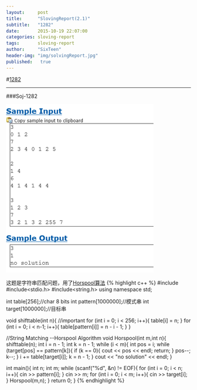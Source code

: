 ```yaml
---
layout:     post
title:      "SlovingReport(2.1)"
subtitle:   "1282"
date:       2015-10-19 22:07:00
categories: sloving-report
tags:       sloving-report
author:     "SixTeen"
header-img: "img/solvingReport.jpg"
published:   true
---
```


#<a href="#01">1282</a>

---






###<a name="01"></a>Soj-1282

![p](/img/slovingReport/1282.png)

这题是字符串匹配问题，用了[Horspool算法](/algorithm/Algorithm-String-Matching/)
{% highlight c++ %}
#include<iostream>
#include<stdio.h>
#include<string.h>
using namespace std;

int table[256];//char 8 bits
int pattern[1000000];//模式串
int target[1000000];//目标串

void shifttable(int n){
    //important
    for (int i = 0; i < 256; i++){
        table[i] = n;
    }
    for (int i = 0; i < n-1; i++){
        table[pattern[i]] = n - i - 1;
    }
}

//String Matching --Horspool Algorithm
void Horspool(int m,int n){
    shifttable(n);
    int i = n - 1;
    int k = n - 1;
    while (i < m){
        int pos = i;
        while (target[pos] == pattern[k]){
            if (k == 0){
                cout << pos << endl;
                return;
            }
            pos--;
            k--;
        }
        i += table[target[i]];
        k = n - 1;
    }
    cout << "no solution" << endl;
}

int main(){
    int n;
    int m;
    while (scanf("%d", &n) != EOF){
        for (int i = 0; i < n; i++){
            cin >> pattern[i];
        }
        cin >> m;
        for (int i = 0; i < m; i++){
            cin >> target[i];
        }
        Horspool(m,n);
    }
    return 0;
}
{% endhighlight %}
